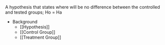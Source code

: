 A hypothesis that states where will be no difference between the controlled and tested groups; Ho = Ha

- Background
	- [[Hypothesis]]
	- [[Control Group]]
	- [[Treatment Group]]